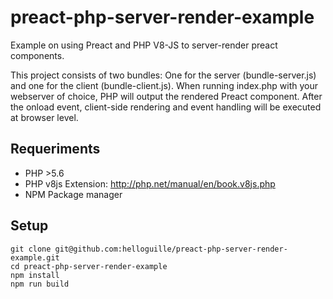 # preact-php-server-render-example
Example on using Preact and PHP V8-JS to server-render preact components.

This project consists of two bundles: One for the server (bundle-server.js) and one for the client (bundle-client.js). When running index.php 
with your webserver of choice, PHP will output the rendered Preact component. After the onload event, client-side rendering and event handling will be executed at
browser level.


## Requeriments

- PHP >5.6
- PHP v8js Extension: http://php.net/manual/en/book.v8js.php
- NPM Package manager

## Setup
```
git clone git@github.com:helloguille/preact-php-server-render-example.git
cd preact-php-server-render-example
npm install
npm run build
```
